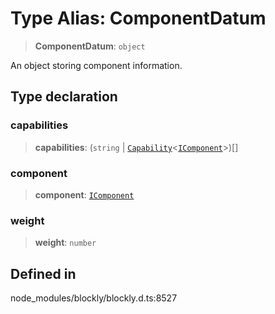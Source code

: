 # Type Alias: ComponentDatum

> **ComponentDatum**: `object`

An object storing component information.

## Type declaration

### capabilities

> **capabilities**: (`string` \| [`Capability`](../classes/Capability.md)\<[`IComponent`](../../../classes/IComponent.md)\>)[]

### component

> **component**: [`IComponent`](../../../classes/IComponent.md)

### weight

> **weight**: `number`

## Defined in

node_modules/blockly/blockly.d.ts:8527
